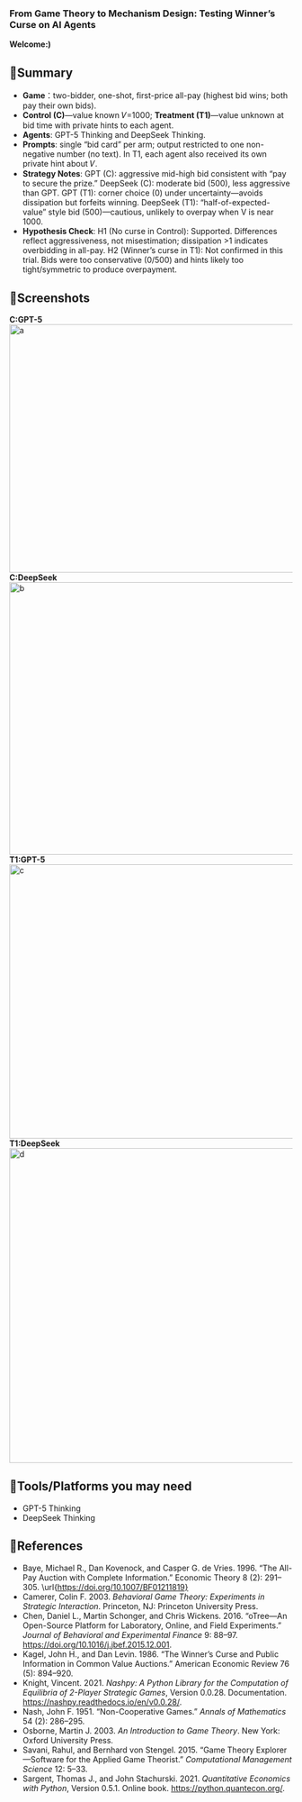 ### From Game Theory to Mechanism Design: Testing Winner’s Curse on AI Agents
**Welcome:)** 
## 📖Summary
- **Game**：two-bidder, one-shot, first-price all-pay (highest bid wins; both pay their own bids).
- **Control (C)**—value known 𝑉=1000; **Treatment (T1)**—value unknown at bid time with private hints to each agent.
- **Agents**: GPT-5 Thinking and DeepSeek Thinking.
- **Prompts**: single “bid card” per arm; output restricted to one non-negative number (no text). In T1, each agent also received its own private hint about 𝑉.
- **Strategy Notes**: GPT (C): aggressive mid-high bid consistent with “pay to secure the prize.” DeepSeek (C): moderate bid (500), less aggressive than GPT. GPT (T1): corner choice (0) under uncertainty—avoids dissipation but forfeits winning. DeepSeek (T1): “half-of-expected-value” style bid (500)—cautious, unlikely to overpay when V is near 1000.
- **Hypothesis Check**: H1 (No curse in Control): Supported. Differences reflect aggressiveness, not misestimation; dissipation >1 indicates overbidding in all-pay. H2 (Winner’s curse in T1): Not confirmed in this trial. Bids were too conservative (0/500) and hints likely too tight/symmetric to produce overpayment.

## 📸Screenshots
**C:GPT-5**
<img width="832" height="441" alt="a" src="https://github.com/user-attachments/assets/023c20d4-e4c6-41ed-b118-855ab9bcc47a" />
**C:DeepSeek**
<img width="866" height="484" alt="b" src="https://github.com/user-attachments/assets/526b3293-0a77-40c8-9150-7af4d60647d8" />
**T1:GPT-5**
<img width="870" height="487" alt="c" src="https://github.com/user-attachments/assets/caa83e73-405c-4685-b67a-b7bfd0e9fdd5" />
**T1:DeepSeek**
<img width="895" height="559" alt="d" src="https://github.com/user-attachments/assets/749160d4-79cf-4de2-a4f8-5a88203ad877" />


## 🔧Tools/Platforms you may need
- GPT-5 Thinking
- DeepSeek Thinking
## 🐶References
- Baye, Michael R., Dan Kovenock, and Casper G. de Vries. 1996. “The All-Pay Auction with Complete Information.” Economic Theory 8 (2): 291–305. \url{https://doi.org/10.1007/BF01211819}
- Camerer, Colin F. 2003. *Behavioral Game Theory: Experiments in Strategic Interaction*. Princeton, NJ: Princeton University Press.
- Chen, Daniel L., Martin Schonger, and Chris Wickens. 2016. “oTree—An Open-Source Platform for Laboratory, Online, and Field Experiments.” *Journal of Behavioral and Experimental Finance* 9: 88–97. https://doi.org/10.1016/j.jbef.2015.12.001.
- Kagel, John H., and Dan Levin. 1986. “The Winner’s Curse and Public Information in Common Value Auctions.” American Economic Review 76 (5): 894–920.
- Knight, Vincent. 2021. *Nashpy: A Python Library for the Computation of Equilibria of 2-Player Strategic Games*, Version 0.0.28. Documentation. https://nashpy.readthedocs.io/en/v0.0.28/.
- Nash, John F. 1951. “Non-Cooperative Games.” *Annals of Mathematics* 54 (2): 286–295.
- Osborne, Martin J. 2003. *An Introduction to Game Theory*. New York: Oxford University Press.
- Savani, Rahul, and Bernhard von Stengel. 2015. “Game Theory Explorer—Software for the Applied Game Theorist.” *Computational Management Science* 12: 5–33.
- Sargent, Thomas J., and John Stachurski. 2021. *Quantitative Economics with Python*, Version 0.5.1. Online book. https://python.quantecon.org/.
